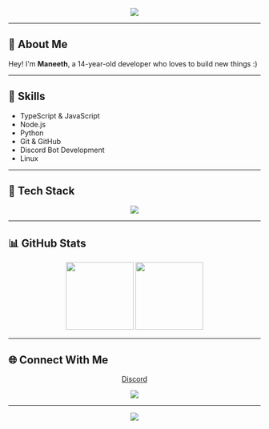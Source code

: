 <p align="center">
    <img src="https://capsule-render.vercel.app/api?type=waving&height=250&color=gradient&text=Maneeth&section=header&reversal=true"/>
</p>

---

## 👋 About Me

Hey! I'm **Maneeth**, a 14-year-old developer who loves to build new things :)

---

## 🚀 Skills

- TypeScript & JavaScript  
- Node.js  
- Python  
- Git & GitHub  
- Discord Bot Development  
- Linux

---

## 🧰 Tech Stack

<p align="center">
    <img src="https://skillicons.dev/icons?i=ts,js,nodejs,py,git,linux,discord" />
</p>

---

## 📊 GitHub Stats

<p align="center">
    <img height="135em" src="https://github-readme-stats.vercel.app/api?username=kyxen&include_all_commits=true&count_private=true&theme=dracula" />
    <img height="135em" src="https://github-readme-stats.vercel.app/api/top-langs/?username=kyxen&layout=compact&langs_count=6&theme=dracula" />
</p>

---

## 🌐 Connect With Me

<p align="center">
    <a href="https://discord.com/users/840896867473948672">Discord</a>
</p>


<p align="center">
    <a href="https://discord.com/users/840896867473948672">
        <img src="https://lanyard.cnrad.dev/api/840896867473948672" />
    </a>
</p>

---

<p align="center">
    <img src="https://komarev.com/ghpvc/?username=kyxen&color=blue&style=plastic"/>
</p>

